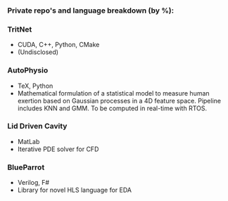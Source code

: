 ### Private repo's and language breakdown (by %):

### TritNet
- CUDA, C++, Python, CMake
- (Undisclosed)
  
### AutoPhysio
- TeX, Python
- Mathematical formulation of a statistical model to measure human exertion based on Gaussian processes in a 4D feature space. Pipeline includes KNN and GMM. To be computed in real-time with RTOS.


### Lid Driven Cavity
- MatLab
- Iterative PDE solver for CFD

### BlueParrot
- Verilog, F#
- Library for novel HLS language for EDA


<!--
**ryanjakecherian/ryanjakecherian** is a ✨ _special_ ✨ repository because its `README.md` (this file) appears on your GitHub profile.

Here are some ideas to get you started:

- 🔭 I’m currently working on ...
- 🌱 I’m currently learning ...
- 👯 I’m looking to collaborate on ...
- 🤔 I’m looking for help with ...
- 💬 Ask me about ...
- 📫 How to reach me: ...
- 😄 Pronouns: ...
- ⚡ Fun fact: ...
-->
